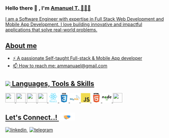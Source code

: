 ### <b>Hello there 👋 , I'm <u><strong>Amanuel T.</strong> 🧑🏽‍💻</b>

<p align="left">
  I am a Software Engineer with expertise in Full Stack Web Development and Mobile App Development. I love building innovative and impactful applications that solve real-world problems.
</p>

## **About me**
- ⚡ A passionate Self-taught Full-stack & Mobile App developer <br>
- 📫 How to reach me:  [ammanuael@gmail.com](https://malto:ammanuael@gmail.com)

## <img src="https://media2.giphy.com/media/QssGEmpkyEOhBCb7e1/giphy.gif?cid=ecf05e47a0n3gi1bfqntqmob8g9aid1oyj2wr3ds3mg700bl&rid=giphy.gif" width ="20"><b> Languages, Tools & Skills</b>
<p align="left">
    <img src="https://www.cdnlogo.com/logos/p/71/php.svg" width ="30" height="30">
    <img src="https://www.cdnlogo.com/logos/j/22/java.svg" width ="30" height="30">
    <img src="https://www.vectorlogo.zone/logos/flutterio/flutterio-icon.svg" width ="30" height="30">
    <img src="https://www.vectorlogo.zone/logos/git-scm/git-scm-icon.svg" width ="30" height="30">
    <img src="https://raw.githubusercontent.com/devicons/devicon/master/icons/react/react-original-wordmark.svg" width ="30" height="30">
    <img src="https://raw.githubusercontent.com/devicons/devicon/master/icons/css3/css3-original-wordmark.svg" width ="30" height="30">
    <img src="https://raw.githubusercontent.com/devicons/devicon/master/icons/mysql/mysql-original-wordmark.svg" width ="30" height="30">
    <img src="https://raw.githubusercontent.com/devicons/devicon/master/icons/javascript/javascript-original.svg" width ="30" height="30">
    <img src="https://raw.githubusercontent.com/devicons/devicon/master/icons/html5/html5-original-wordmark.svg" width ="30" height="30">
    <img src="https://raw.githubusercontent.com/devicons/devicon/master/icons/nodejs/nodejs-original-wordmark.svg" width ="30" height="30">
    <img src="https://www.cdnlogo.com/logos/s/90/sass.svg" width ="30" height="30">
</p>
    
## Let's Connect..! <img src="https://github.com/0xAbdulKhalid/0xAbdulKhalid/raw/main/assets/mdImages/handshake.gif" width ="50">
<a href="https://linkedin.com/in/elamani" target="_blank" style="margin-right: 5px;">
      <img src="https://raw.githubusercontent.com/rahuldkjain/github-profile-readme-generator/master/src/images/icons/Social/linked-in-alt.svg" alt="linkedin" style="width: 25px; height: 25px;" />
    </a>
    <a href="https://t.me/el_amani" target="_blank">
      <img src="https://www.cdnlogo.com/logos/t/39/telegram.svg" alt="telegram" style="width: 25px; height: 25px;" />
    </a>


<!--
**elamany/elamany** is a ✨ _special_ ✨ repository because its `README.md` (this file) appears on your GitHub profile.

Here are some ideas to get you started:

- 🔭 I’m currently working on ...
- 🌱 I’m currently learning ...
- 👯 I’m looking to collaborate on ...
- 🤔 I’m looking for help with ...
- 💬 Ask me about ...
- 📫 How to reach me: ...
- 😄 Pronouns: ...
- ⚡ Fun fact: ...
-->
